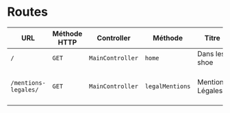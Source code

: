 # Routes

| URL | Méthode HTTP | Controller | Méthode | Titre | Contenu | Commentaire |
|--|--|--|--|--|--|--|
| `/` | `GET` | `MainController` | `home` | Dans les shoe | 5 catégories | - |
| `/mentions-legales/` | `GET` | `MainController` | `legalMentions` | Mentions Légales | Paragraphes sur les mentions légales | - |
